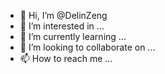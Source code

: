 - 👋 Hi, I’m @DelinZeng
- 👀 I’m interested in ...
- 🌱 I’m currently learning ...
- 💞️ I’m looking to collaborate on ...
- 📫 How to reach me ...

<!---
DelinZeng/DelinZeng is a ✨ special ✨ repository because its `README.md` (this file) appears on your GitHub profile.
You can click the Preview link to take a look at your changes.
--->
